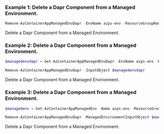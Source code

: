 ### Example 1: Delete a Dapr Component from a Managed Environment.
```powershell
Remove-AzContainerAppManagedEnvDapr -EnvName azps-env -ResourceGroupName azps_test_group_app -Name azps-dapr
```

Delete a Dapr Component from a Managed Environment.

### Example 2: Delete a Dapr Component from a Managed Environment.
```powershell
$managedenvdapr = Get-AzContainerAppManagedEnvDapr -EnvName azps-env -ResourceGroupName azps_test_group_app -Name azps-dapr

Remove-AzContainerAppManagedEnvDapr -InputObject $managedenvdapr
```

Delete a Dapr Component from a Managed Environment.

### Example 3: Delete a Dapr Component from a Managed Environment.
```powershell
$managedenv = Get-AzContainerAppManagedEnv -Name azps-env -ResourceGroupName azps_test_group_app

Remove-AzContainerAppManagedEnvDapr -ManagedEnvironmentInputObject $managedenv -Name azps-dapr
```

Delete a Dapr Component from a Managed Environment.